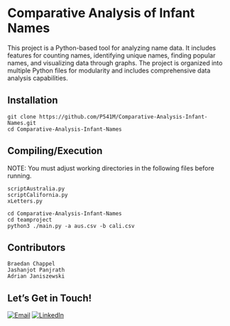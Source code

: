 
# Comparative Analysis of Infant Names
This project is a Python-based tool for analyzing name data. It includes features for counting names, identifying unique names, finding popular names, and visualizing data through graphs. The project is organized into multiple Python files for modularity and includes comprehensive data analysis capabilities.

## Installation

```
git clone https://github.com/P541M/Comparative-Analysis-Infant-Names.git
cd Comparative-Analysis-Infant-Names
```

## Compiling/Execution
NOTE: You must adjust working directories in the following files before running.
```
scriptAustralia.py
scriptCalifornia.py
xLetters.py
```
```
cd Comparative-Analysis-Infant-Names
cd teamproject
python3 ./main.py -a aus.csv -b cali.csv
```

## Contributors
```
Braedan Chappel
Jashanjot Panjrath
Adrian Janiszewski
```

## Let’s Get in Touch!
[![Email](https://img.shields.io/badge/Email-D14836?style=for-the-badge&logo=gmail&logoColor=white)](mailto:videna.psalmeleazar@gmail.com)
[![LinkedIn](https://img.shields.io/badge/LinkedIn-0A66C2?style=for-the-badge&logo=linkedin&logoColor=white)](https://www.linkedin.com/in/pevidena/)

